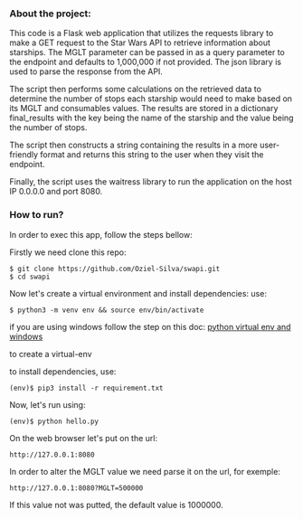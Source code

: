 ### About the project:
This code is a Flask web application that utilizes the requests library to make a GET request to the Star Wars API to retrieve information about starships. The MGLT parameter can be passed in as a query parameter to the endpoint and defaults to 1,000,000 if not provided. The json library is used to parse the response from the API.

The script then performs some calculations on the retrieved data to determine the number of stops each starship would need to make based on its MGLT and consumables values. The results are stored in a dictionary final_results with the key being the name of the starship and the value being the number of stops.

The script then constructs a string containing the results in a more user-friendly format and returns this string to the user when they visit the endpoint.

Finally, the script uses the waitress library to run the application on the host IP 0.0.0.0 and port 8080.

### How to run?

In order to exec this app, follow the steps bellow:

Firstly we need clone this repo:
```
$ git clone https://github.com/Oziel-Silva/swapi.git
$ cd swapi
```
Now let's create a virtual environment and install dependencies:
use:
```
$ python3 -m venv env && source env/bin/activate
```
if you are using windows follow the step on this doc: [python virtual env and windows](https://docs.python.org/pt-br/3/library/venv.html)


to create a virtual-env

to install dependencies, use:
```
(env)$ pip3 install -r requirement.txt
````

Now, let's run using:
```
(env)$ python hello.py
```

On the web browser let's put on the url:
```
http://127.0.0.1:8080
```
In order to alter the MGLT value we need parse it on the url, for exemple:
```
http://127.0.0.1:8080?MGLT=500000
````
If this value not was putted, the default value is 1000000.
